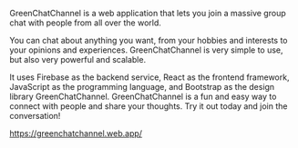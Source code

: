 GreenChatChannel is a web application that lets you join a massive group chat with people from all over the world. 

You can chat about anything you want, from your hobbies and interests to your opinions and experiences. GreenChatChannel is very simple to use, but also very powerful and scalable.

It uses Firebase as the backend service, React as the frontend framework, JavaScript as the programming language, and Bootstrap as the design library GreenChatChannel. GreenChatChannel is a fun and easy way to connect with people and share your thoughts. Try it out today and join the conversation!

<https://greenchatchannel.web.app/>
